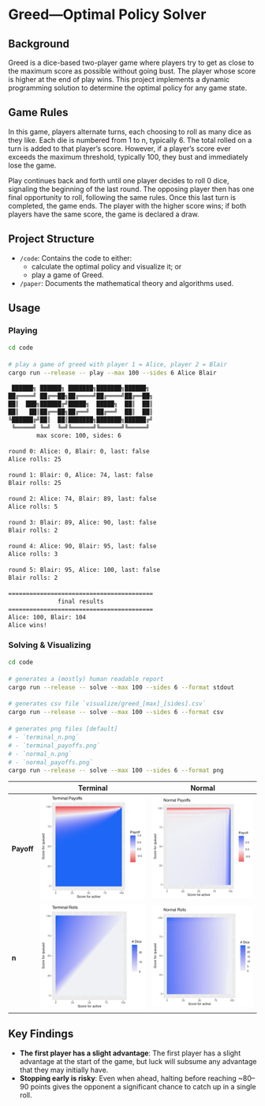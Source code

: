 # Greed—Optimal Policy Solver

## Background

Greed is a dice-based two-player game where players try to get as close to the maximum score as possible without going bust. The player whose score is higher at the end of play wins. This project implements a dynamic programming solution to determine the optimal policy for any game state.

## Game Rules

In this game, players alternate turns, each choosing to roll as many dice as they like. Each die is numbered from 1 to n, typically 6. The total rolled on a turn is added to that player’s score. However, if a player’s score ever exceeds the maximum threshold, typically 100, they bust and immediately lose the game.

Play continues back and forth until one player decides to roll 0 dice, signaling the beginning of the last round. The opposing player then has one final opportunity to roll, following the same rules. Once this last turn is completed, the game ends. The player with the higher score wins; if both players have the same score, the game is declared a draw.

## Project Structure

- `/code`: Contains the code to either:
  - calculate the optimal policy and visualize it; or
  - play a game of Greed.
- `/paper`: Documents the mathematical theory and algorithms used.

## Usage

### Playing

```sh
cd code

# play a game of greed with player 1 = Alice, player 2 = Blair
cargo run --release -- play --max 100 --sides 6 Alice Blair
```

```
 ██████╗ ██████╗ ███████╗███████╗██████╗
██╔════╝ ██╔══██╗██╔════╝██╔════╝██╔══██╗
██║  ███╗██████╔╝█████╗  █████╗  ██║  ██║
██║   ██║██╔══██╗██╔══╝  ██╔══╝  ██║  ██║
╚██████╔╝██║  ██║███████╗███████╗██████╔╝
 ╚═════╝ ╚═╝  ╚═╝╚══════╝╚══════╝╚═════╝
        max score: 100, sides: 6

round 0: Alice: 0, Blair: 0, last: false
Alice rolls: 25

round 1: Blair: 0, Alice: 74, last: false
Blair rolls: 25

round 2: Alice: 74, Blair: 89, last: false
Alice rolls: 5

round 3: Blair: 89, Alice: 90, last: false
Blair rolls: 2

round 4: Alice: 90, Blair: 95, last: false
Alice rolls: 3

round 5: Blair: 95, Alice: 100, last: false
Blair rolls: 2

=========================================
              final results
=========================================
Alice: 100, Blair: 104
Alice wins!
```

### Solving & Visualizing

```sh
cd code

# generates a (mostly) human readable report
cargo run --release -- solve --max 100 --sides 6 --format stdout

# generates csv file `visualize/greed_[max]_[sides].csv`
cargo run --release -- solve --max 100 --sides 6 --format csv

# generates png files [default]
# - `terminal_n.png`
# - `terminal_payoffs.png`
# - `normal_n.png`
# - `normal_payoffs.png`
cargo run --release -- solve --max 100 --sides 6 --format png
```

| | **Terminal** | **Normal** |
|-|--------------|------------|
| **Payoff** | ![Terminal Payoffs](paper/assets/terminal_payoffs.png) | ![Normal Payoffs](paper/assets/normal_payoffs.png) |
| **n** | ![Terminal Rolls](paper/assets/terminal_n.png) | ![Normal Rolls](paper/assets/normal_n.png) |


## Key Findings

- **The first player has a slight advantage**: The first player has a slight advantage at the start of the game, but luck will subsume any advantage that they may initially have.
- **Stopping early is risky**: Even when ahead, halting before reaching ~80–90 points gives the opponent a significant chance to catch up in a single roll.
